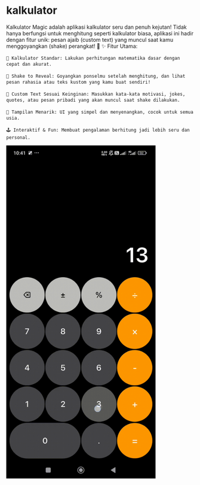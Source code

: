 # kalkulator
Kalkulator Magic adalah aplikasi kalkulator seru dan penuh kejutan! Tidak hanya berfungsi untuk menghitung seperti kalkulator biasa, aplikasi ini hadir dengan fitur unik: pesan ajaib (custom text) yang muncul saat kamu menggoyangkan (shake) perangkat! 🎉
✨ Fitur Utama:

    🔢 Kalkulator Standar: Lakukan perhitungan matematika dasar dengan cepat dan akurat.

    📳 Shake to Reveal: Goyangkan ponselmu setelah menghitung, dan lihat pesan rahasia atau teks kustom yang kamu buat sendiri!

    💬 Custom Text Sesuai Keinginan: Masukkan kata-kata motivasi, jokes, quotes, atau pesan pribadi yang akan muncul saat shake dilakukan.

    🎨 Tampilan Menarik: UI yang simpel dan menyenangkan, cocok untuk semua usia.

    🕹️ Interaktif & Fun: Membuat pengalaman berhitung jadi lebih seru dan personal.

<img src="record.gif" width="400"/>
